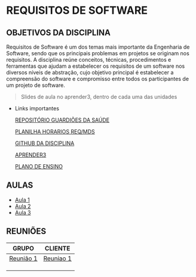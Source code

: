 # REQUISITOS DE SOFTWARE

## OBJETIVOS DA DISCIPLINA
Requisitos de Software é um dos temas mais importante da Engenharia de Software, sendo que os principais problemas em
projetos se originam nos requisitos. A disciplina reúne conceitos, técnicas, procedimentos e ferramentas que ajudam a
estabelecer os requisitos de um software nos diversos níveis de abstração, cujo objetivo principal é estabelecer a compreensão
do software e compromisso entre todos os participantes de um projeto de software.

>Slides de aula no aprender3, dentro de cada uma das unidades
* Links importantes

    [REPOSITÓRIO GUARDIÕES DA SAÚDE](https://github.com/ProEpiDesenvolvimento)

    [PLANILHA HORARIOS REQ/MDS](https://docs.google.com/spreadsheets/d/1vVkwMwdo6-5h4eXXzSNKUAAxNtPjKSo408V45qXrAZI/edit?usp=sharing)

    [GITHUB DA DISCIPLINA](https://GitHub.com/mdsreq-fga-unb)

    [APRENDER3](https://aprender3.unb.br/course/view.php?id=14592)

    [PLANO DE ENSINO](https://aprender3.unb.br/pluginfile.php/2148209/mod_resource/content/1/2022.1%20-%20REQ_Plano-de-Ensino%20-%20Turma%2001%20-%20v2.pdf)
## AULAS

* [Aula 1](https://github.com/LuizPettengill/FGA-2022.1/blob/main/subjects/RS/aula1.md)
* [Aula 2](https://github.com/LuizPettengill/FGA-2022.1/blob/main/subjects/RS/aula2.md)
* [Aula 3](https://github.com/LuizPettengill/FGA-2022.1/blob/main/subjects/RS/aula3.md)

## REUNIÕES

|   GRUPO   |   CLIENTE  |
| --------- | ---------- |
|  [Reunião 1](https://github.com/LuizPettengill/FGA-2022.1/blob/main/subjects/RS/projeto/reunioes/reuniaoGeral1.md) | [Reuniao 1](https://github.com/LuizPettengill/FGA-2022.1/blob/main/subjects/RS/projeto/reunioes/reuniaoPO1.md) |
| | |
| | |
| | |